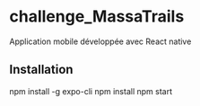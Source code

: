 # challenge_MassaTrails
Application mobile développée avec React native 

## Installation

npm install -g expo-cli
npm install
npm start
